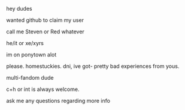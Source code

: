 hey dudes

wanted github to claim my user

call me Steven or Red whatever

he/it or xe/xyrs

im on ponytown alot

please. homestuckies. dni, ive got-
pretty bad experiences from yous.

multi-fandom dude

c+h or int is always welcome.

ask me any questions regarding more info

<!---
MURDERGUTS/MURDERGUTS is a ✨ special ✨ repository because its `README.md` (this file) appears on your GitHub profile.
You can click the Preview link to take a look at your changes.
--->
